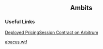 <h2 align="center">Ambits</h2>



### Useful Links

[Deployed PricingSession Contract on Arbitrum](https://arbiscan.io/address/0xB07E1a1383F705898ef01E3ba5Aba75531CE810C)

[abacus.wtf](https://abacus.wtf)
